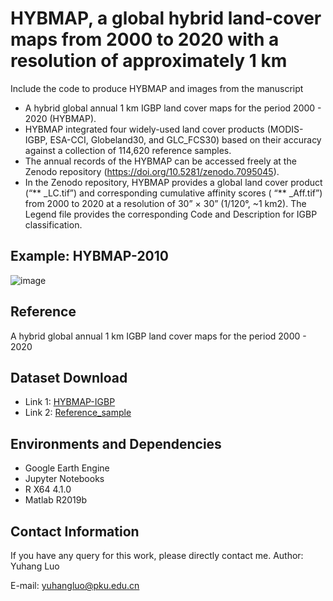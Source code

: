 # HYBMAP, a global hybrid land-cover maps from 2000 to 2020 with a resolution of approximately 1 km
Include the code to produce HYBMAP and images from the manuscript
* A hybrid global annual 1 km IGBP land cover maps for the period 2000 - 2020 (HYBMAP). 
* HYBMAP integrated four widely-used land cover products (MODIS-IGBP, ESA-CCI, Globeland30, and GLC_FCS30) based on their accuracy against a collection of 114,620 reference samples.
* The annual records of the HYBMAP can be accessed freely at the Zenodo repository (https://doi.org/10.5281/zenodo.7095045). 
* In the Zenodo repository, HYBMAP provides a global land cover product (“** _LC.tif”) and corresponding cumulative affinity scores ( “** _Aff.tif”) from 2000 to 2020 at a resolution of 30” × 30” (1/120°, ~1 km2). The Legend file provides the corresponding Code and Description for IGBP classification.
## Example: HYBMAP-2010
![image](https://github.com/yuhangluoEarth/Photo/HYBMAP2.tif)

## Reference
A hybrid global annual 1 km IGBP land cover maps for the period 2000 - 2020

## Dataset Download
* Link 1:
  [HYBMAP-IGBP](https://doi.org/10.5281/zenodo.7306349)
* Link 2:
  [Reference_sample](https://code.earthengine.google.com/?asset=users/luoyuhang/HYBMAP_Globe_AllValid2_Year/AReference_samples)
  
## Environments and Dependencies
* Google Earth Engine
* Jupyter Notebooks
* R X64 4.1.0
* Matlab R2019b

## Contact Information
If you have any query for this work, please directly contact me.
Author: Yuhang Luo

E-mail: yuhangluo@pku.edu.cn
